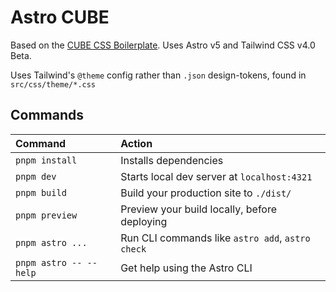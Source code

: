 # Astro CUBE

Based on the [CUBE CSS Boilerplate](https://github.com/Set-Creative-Studio/cube-boilerplate). Uses Astro v5 and Tailwind CSS v4.0 Beta.

Uses Tailwind's `@theme` config rather than `.json` design-tokens, found in `src/css/theme/*.css`

## Commands

| Command                | Action                                           |
| :--------------------- | :----------------------------------------------- |
| `pnpm install`         | Installs dependencies                            |
| `pnpm dev`             | Starts local dev server at `localhost:4321`      |
| `pnpm build`           | Build your production site to `./dist/`          |
| `pnpm preview`         | Preview your build locally, before deploying     |
| `pnpm astro ...`       | Run CLI commands like `astro add`, `astro check` |
| `pnpm astro -- --help` | Get help using the Astro CLI                     |
